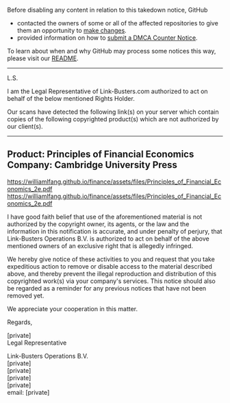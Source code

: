 Before disabling any content in relation to this takedown notice, GitHub
- contacted the owners of some or all of the affected repositories to give them an opportunity to [make changes](https://docs.github.com/en/github/site-policy/dmca-takedown-policy#a-how-does-this-actually-work).
- provided information on how to [submit a DMCA Counter Notice](https://docs.github.com/en/articles/guide-to-submitting-a-dmca-counter-notice).

To learn about when and why GitHub may process some notices this way, please visit our [README](https://github.com/github/dmca/blob/master/README.md#anatomy-of-a-takedown-notice).

---

L.S.

I am the Legal Representative of Link-Busters.com authorized to act on behalf of the below mentioned Rights Holder.

Our scans have detected the following link(s) on your server which contain copies of the following copyrighted product(s) which are not authorized by our client(s).


-----------------------------------------------  
Product: Principles of Financial Economics  
Company: Cambridge University Press  
-----------------------------------------------  
https://williamlfang.github.io/finance/assets/files/Principles_of_Financial_Economics_2e.pdf  
https://williamlfang.github.io/finance/assets/files/Principles_of_Financial_Economics_2e.pdf


I have good faith belief that use of the aforementioned material is not authorized by the copyright owner, its agents, or the law and the information in this notification is accurate, and under penalty of perjury, that Link-Busters Operations B.V. is authorized to act on behalf of the above mentioned owners of an exclusive right that is allegedly infringed.

We hereby give notice of these activities to you and request that you take expeditious action to remove or disable access to the material described above, and thereby prevent the illegal reproduction and distribution of this copyrighted work(s) via your company's services. This notice should also be regarded as a reminder for any previous notices that have not been removed yet.

We appreciate your cooperation in this matter.

Regards,

[private]  
Legal Representative

Link-Busters Operations B.V.  
[private]  
[private]  
[private]  
[private]  
email: [private]  
